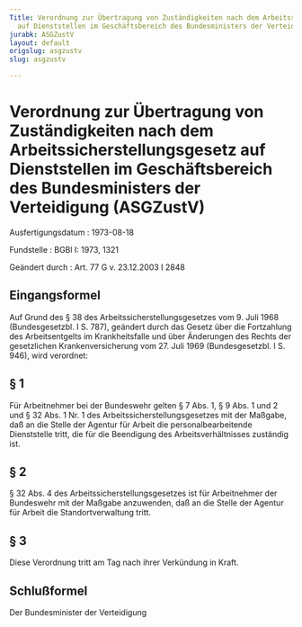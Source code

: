 ```yaml
---
Title: Verordnung zur Übertragung von Zuständigkeiten nach dem Arbeitssicherstellungsgesetz
  auf Dienststellen im Geschäftsbereich des Bundesministers der Verteidigung
jurabk: ASGZustV
layout: default
origslug: asgzustv
slug: asgzustv

---
```


# Verordnung zur Übertragung von Zuständigkeiten nach dem Arbeitssicherstellungsgesetz auf Dienststellen im Geschäftsbereich des Bundesministers der Verteidigung (ASGZustV)

Ausfertigungsdatum
:   1973-08-18

Fundstelle
:   BGBl I: 1973, 1321

Geändert durch
:   Art. 77 G v. 23.12.2003 I 2848


## Eingangsformel

Auf Grund des § 38 des Arbeitssicherstellungsgesetzes vom 9. Juli 1968 (Bundesgesetzbl. I S. 787), geändert durch das Gesetz über die Fortzahlung des Arbeitsentgelts im Krankheitsfalle und über Änderungen des Rechts der gesetzlichen Krankenversicherung vom 27. Juli 1969 (Bundesgesetzbl. I S. 946), wird verordnet:


## § 1

Für Arbeitnehmer bei der Bundeswehr gelten § 7 Abs. 1, § 9 Abs. 1 und 2 und § 32 Abs. 1 Nr. 1 des Arbeitssicherstellungsgesetzes mit der Maßgabe, daß an die Stelle der Agentur für Arbeit die personalbearbeitende Dienststelle tritt, die für die Beendigung des Arbeitsverhältnisses zuständig ist.


## § 2

§ 32 Abs. 4 des Arbeitssicherstellungsgesetzes ist für Arbeitnehmer der Bundeswehr mit der Maßgabe anzuwenden, daß an die Stelle der Agentur für Arbeit die Standortverwaltung tritt.


## § 3

Diese Verordnung tritt am Tag nach ihrer Verkündung in Kraft.


## Schlußformel

Der Bundesminister der Verteidigung


